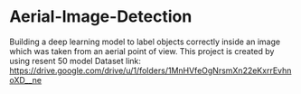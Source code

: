 # Aerial-Image-Detection
Building a deep learning model to label objects correctly inside an image which was taken from an aerial point of view. This project is created by using resent 50 model
Dataset link: https://drive.google.com/drive/u/1/folders/1MnHVfeOgNrsmXn22eKxrrEvhnoXD__ne
